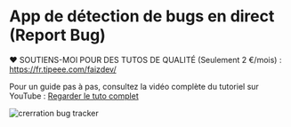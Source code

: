 
# App de détection de bugs en direct (Report Bug)

❤️ SOUTIENS-MOI POUR DES TUTOS DE QUALITÉ (Seulement 2 €/mois) :  https://fr.tipeee.com/faizdev/

Pour un guide pas à pas, consultez la vidéo complète du tutoriel sur YouTube :
[Regarder le tuto complet](https://youtu.be/9FQD7AMP5n8)

![crerration bug tracker](https://github.com/user-attachments/assets/11b7208f-6927-40be-b1bb-99689ad61d8d)



